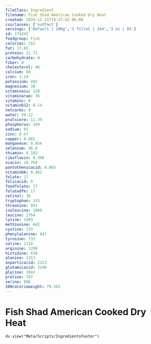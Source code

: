 ```yaml
---
fileClass: Ingredient
filename: Fish Shad American Cooked Dry Heat
created: 2024-12-21T19:27:02-06:00
cssclasses: ['nutFact']
servings: ['Default | 100g','1 fillet | 144','3 oz | 85']
id: 174243
foodgroup: Fish
calories: 252
fat: 17.65
protein: 21.71
carbohydrate: 0
fiber: 0
cholesterol: 96
calcium: 60
iron: 1.24
potassium: 492
magnesium: 38
vitaminaiu: 120
vitaminarae: 36
vitaminc: 0
vitaminb12: 0.14
netcarbs: 0
water: 59.22
pralscore: 11.39
phosphorus: 349
sodium: 65
zinc: 0.47
copper: 0.082
manganese: 0.054
selenium: 46.8
thiamin: 0.183
riboflavin: 0.308
niacin: 10.769
pantothenicacid: 0.865
vitaminb6: 0.462
folate: 17
folicacid: 0
foodfolate: 17
folatedfe: 17
retinol: 36
tryptophan: 243
threonine: 952
isoleucine: 1000
leucine: 1764
lysine: 1993
methionine: 642
cystine: 233
phenylalanine: 847
tyrosine: 733
valine: 1118
arginine: 1299
histidine: 639
alanine: 1313
asparticacid: 2223
glutamicacid: 3240
glycine: 1042
proline: 767
serine: 886
200calorieweight: 79.365
---
```


# Fish Shad American Cooked Dry Heat

```dataviewjs
dv.view("Meta/Scripts/IngredientsFooter")
```